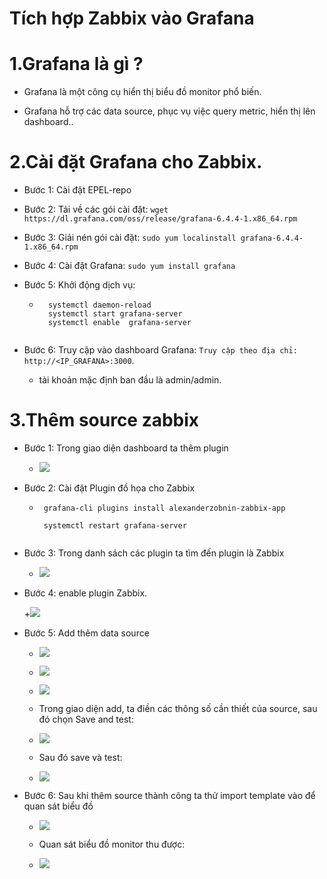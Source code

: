
# Tích hợp Zabbix vào Grafana

# 1.Grafana là gì ?

- Grafana là một công cụ hiển thị biểu đồ monitor phổ biến.

- Grafana hỗ trợ các data source, phục vụ việc query metric, hiển thị lên dashboard..

# 2.Cài đặt Grafana cho Zabbix.

- Bước 1: Cài đặt EPEL-repo

- Bước 2: Tải về các gói cài đặt: ` wget https://dl.grafana.com/oss/release/grafana-6.4.4-1.x86_64.rpm `

- Bước 3: Giải nén gói cài đặt: ` sudo yum localinstall grafana-6.4.4-1.x86_64.rpm `

- Bước 4: Cài đặt Grafana: ` sudo yum install grafana `

- Bước 5:  Khởi động dịch vụ:

  + ```
      systemctl daemon-reload
      systemctl start grafana-server
      systemctl enable  grafana-server
	  
	```
- Bước 6: Truy cập vào dashboard Grafana: ` Truy cập theo địa chỉ: http://<IP_GRAFANA>:3000 `.

  + tài khoản mặc định ban đầu là admin/admin.

# 3.Thêm source zabbix

- Bước 1: Trong giao diện dashboard ta thêm plugin

  + ![]( /image/g1.PNG)
  
- Bước 2: Cài đặt Plugin đồ họa cho Zabbix

  + ```
     grafana-cli plugins install alexanderzobnin-zabbix-app

     systemctl restart grafana-server
	 
	```
- Bước 3: Trong danh sách các plugin ta tìm đến plugin là Zabbix

  + ![]( /image/g2.PNG)
  
- Bước 4: enable plugin Zabbix.

  +![]( /image/g3.PNG)
  
- Bước 5: Add thêm data source

  +  ![]( /image/g4.PNG)

  + ![]( /image/g5.PNG)
  
  + ![]( /image/g6.PNG)
  
  + Trong giao diện add, ta điền các thông số cần thiết của source, sau đó chọn Save and test:

  + ![]( /image/gra4.PNG)

  + Sau đó save và test:

  + ![]( /image/g7.png)

- Bước 6: Sau khi thêm source thành công ta thử import template vào để quan sát biểu đồ

  + ![]( /image/g8.png)

  + Quan sát biểu đồ monitor thu được: 

  + ![]( /image/g9.PNG)   
  	

  
